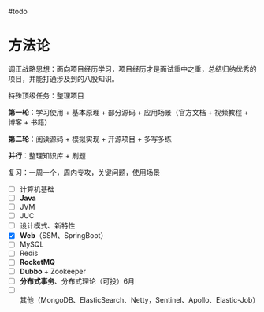 #todo
# 方法论
调正战略思想：面向项目经历学习，项目经历才是面试重中之重，总结归纳优秀的项目，并能打通涉及到的八股知识。

特殊顶级任务：整理项目

**第一轮**：学习使用 + 基本原理 + 部分源码 + 应用场景（官方文档 + 视频教程 + 博客 + 书籍）

**第二轮**：阅读源码 + 模拟实现 + 开源项目 + 多写多练

**并行**：整理知识库 + 刷题


复习：一周一个，周内专攻，关键问题，使用场景
- [ ] 计算机基础
- [ ] **Java**
- [ ] JVM
- [ ] JUC
- [ ] 设计模式、新特性
- [x] **Web**（SSM、SpringBoot）
- [ ] MySQL
- [ ] Redis
- [ ] **RocketMQ**
- [ ] **Dubbo** + Zookeeper
- [ ] **分布式事务**、分布式理论（可投）6月
- [ ] 其他（MongoDB、ElasticSearch、Netty，Sentinel、Apollo、Elastic-Job）
